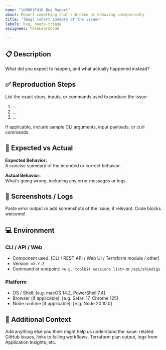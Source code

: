 ```yaml
---
name: "\U0001F41B Bug Report"
about: Report something that's broken or behaving unexpectedly
title: "[Bug] <short summary of the issue>"
labels: bug, needs-triage
assignees: TaleLearnCode

---
```


## 📋 Description

What did you expect to happen, and what actually happened instead?

## ✅ Reproduction Steps

List the exact steps, inputs, or commands used to produce the issue:

1. ...
2. ...
3. ...

If applicable, include sample CLI arguments, input payloads, or curl commands.

## 🤖 Expected vs Actual

**Expected Behavior:**  
A concise summary of the intended or correct behavior.

**Actual Behavior:**  
What’s going wrong, including any error messages or logs.

## 📸 Screenshots / Logs

Paste error output or add screenshots of the issue, if relevant. Code blocks welcome!

<copy and paste terminal output or stack trace here>


## 💻 Environment

### CLI / API / Web
- Component used: [CLI / REST API / Web UI / Terraform module / other]
- Version: `vX.Y.Z`  
- Command or endpoint: `<e.g. toolkit sessions list>` or `/api/shindigs`

### Platform
- OS / Shell: [e.g. macOS 14.2, PowerShell 7.4]
- Browser (if applicable): [e.g. Safari 17, Chrome 125]
- Node runtime (if applicable): [e.g. Node 20.10.0]

## 📎 Additional Context

Add anything else you think might help us understand the issue: related GitHub issues, links to failing workflows, Terraform plan output, logs from Application Insights, etc.
